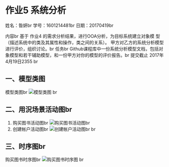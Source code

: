 # 作业5 系统分析
姓名：昝妍br
学号：1601214481br
日期：20170419br

内容br
基于 作业4 的需求分析结果，进行OOA分析，为目标系统建立对象模
型（描述系统中的类及其属性和操作，类之间的关系）。
甲方对乙方的系统分析模型进行评价，组织讨论。br
任务br
Github课程库中一份系统分析模型文档，包括对象模型和若干辅助模型，和一份甲方对你的模型的评价报告。br
提交截止 2017年4月19日2355
br
## 一、模型类图
模型类图br
![模型类图](httpi.imgur.comvT2SHYU.png)
br
## 二、用況场景活动图br
1. 购买图书活动图br
![购买图书活动图](httpi.imgur.com8Yj2wuO.png)br
2. 创建帐户活动图br
![创建帐户活动图](httpi.imgur.comlGQzgds.png)br
br
## 三、时序图br
购买图书时序图br
![购买图书时序图](httpi.imgur.comB90CwCY.png)
br
